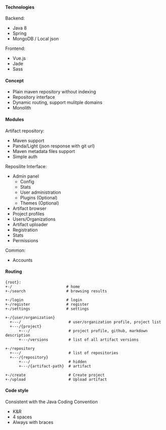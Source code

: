 #### Technologies
Backend:
* Java 8
* Spring
* MongoDB / Local json

Frontend:
* Vue.js
* Jade
* Sass

#### Concept
* Plain maven repository without indexing
* Repository interface
* Dynamic routing, support mulitple domains
* Monolith

#### Modules
Artifact repository:
* Maven support
* Panda/Light (json response with git url)
* Maven metadata files support
* Simple auth

Reposilite Interface:
* Admin panel
  * Config
  * Stats
  * User administration
  * Plugins (Optional)
  * Themes (Optional)
* Artifact browser
* Project profiles
* Users/Organizations
* Artifact uploader
* Registration 
* Stats
* Permissions

Common:
* Accounts
  
#### Routing
```
{root}:
+-/                        # home
+-/search                  # browsing results

+-/login                   # login
+-/register                # register
+-/settings                # settings

+-/{user/organization}
  +---/                     # user/organization profile, project list
  +---/{project}           
      +---/                 # project profile, github, markdown description
      +---/versions         # list of all artifact versions

+-/repository
  +---/                     # list of repositories
  +---/{repository}         
      +---/                 # hidden 
      +---/{artifact-path}  # artifact

+-/create                   # Create project
+-/upload                   # Upload artifact
```
  
#### Code style
Consistent with the Java Coding Convention
* K&R
* 4 spaces
* Always with braces
